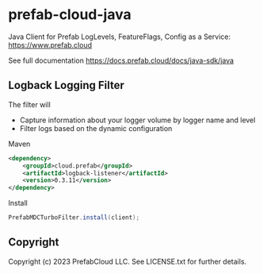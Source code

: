# prefab-cloud-java
Java Client for Prefab LogLevels, FeatureFlags, Config as a Service: https://www.prefab.cloud

See full documentation https://docs.prefab.cloud/docs/java-sdk/java

## Logback Logging Filter

The filter will 
* Capture information about your logger volume by logger name and level
* Filter logs based on the dynamic configuration


Maven
```xml
<dependency>
    <groupId>cloud.prefab</groupId>
    <artifactId>logback-listener</artifactId>
    <version>0.3.11</version>
</dependency>
```

Install
```java
PrefabMDCTurboFilter.install(client);
```

## Copyright

Copyright (c) 2023 PrefabCloud LLC. See LICENSE.txt for further details.
